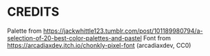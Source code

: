 # CREDITS

Palette from https://jackwhittle123.tumblr.com/post/101189980794/a-selection-of-20-best-color-palettes-and-pastel
Font from https://arcadiaxdev.itch.io/chonkly-pixel-font (arcadiaxdev, CC0)

